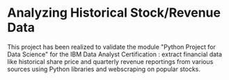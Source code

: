 # Analyzing Historical Stock/Revenue Data

This project has been realized to validate the module "Python Project for Data Science" for the IBM Data Analyst Certification : extract financial data like historical share price and quarterly revenue reportings from various sources using Python libraries and webscraping on popular stocks.